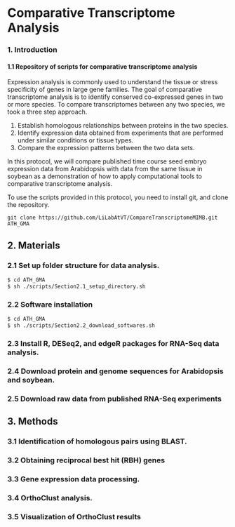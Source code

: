 # Comparative Transcriptome Analysis
### 1. Introduction
#### 1.1 Repository of scripts for comparative transcriptome analysis

Expression analysis is commonly used to understand the tissue or stress specificity of genes in large gene families. The goal of comparative transcriptome analysis is to identify conserved co-expressed genes in two or more species. To compare transcriptomes between any two species, we took a three step approach. 

1. Establish homologous relationships between proteins in the two species.
2. Identify expression data obtained from experiments that are performed under similar conditions or tissue types. 
3. Compare the expression patterns between the two data sets. 

In this protocol, we will compare published time course seed embryo expression data from Arabidopsis with data from the same tissue in soybean as a demonstration of  how to apply computational tools to comparative transcriptome analysis.  

To use the scripts provided in this protocol, you need to install git, and clone the repository.

```
git clone https://github.com/LiLabAtVT/CompareTranscriptomeMIMB.git ATH_GMA
```

## 2. Materials 
### 2.1 Set up folder structure for data analysis.

```bash 
$ cd ATH_GMA
$ sh ./scripts/Section2.1_setup_directory.sh
```

### 2.2 Software installation

```bash
$ cd ATH_GMA
$ sh ./scripts/Section2.2_download_softwares.sh
```


### 2.3 Install R, DESeq2, and edgeR packages for RNA-Seq data analysis.

### 2.4 Download protein and genome sequences for Arabidopsis and soybean.

### 2.5 Download raw data from published RNA-Seq experiments

## 3. Methods
### 3.1 Identification of homologous pairs using BLAST.
### 3.2 Obtaining reciprocal best hit (RBH) genes
### 3.3 Gene expression data processing. 
### 3.4 OrthoClust analysis.
### 3.5 Visualization of OrthoClust results
